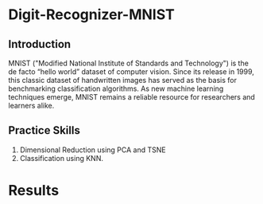 # Digit-Recognizer-MNIST
## Introduction
MNIST ("Modified National Institute of Standards and Technology") is the de facto “hello world” dataset of computer vision. Since its release in 1999, this classic dataset of handwritten images has served as the basis for benchmarking classification algorithms. As new machine learning techniques emerge, MNIST remains a reliable resource for researchers and learners alike.

## Practice Skills
1. Dimensional Reduction using PCA and TSNE
2. Classification using KNN.

# Results
